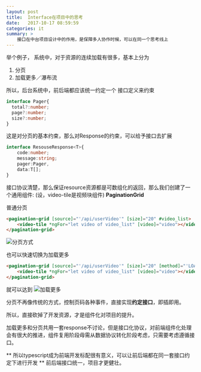 ```yaml
---
layout: post
title:  Interface在项目中的思考
date:   2017-10-17 08:59:59
categories: it
summary: >
    接口在中台项目设计中的作用，是保障多人协作时候，可以在同一个思考线上
---
```


举个例子， 系统中，对于资源的连续加载有很多，基本上分为

1. 分页
2. 加载更多／瀑布流

所以，后台系统中，前后端都应该统一约定一个 接口定义来约束

``` typescript
interface Pager{
  total?:number;
  page?:number;
  size?:number;
}
```
这是对分页的基本约束，那么对Response的约束，可以给予接口去扩展

``` typescript
interface ResouseResponse<T>{
    code:number;
    message:string;
    pager:Pager,
    data:T[];
}
```
接口协议清楚，那么保证resource资源都是可数组化的返回，那么我们创建了一个通用组件:
(设，video-tile是视频块组件)
**PaginationGrid**

普通分页


```html
<pagination-grid [source]="'/api/userVideo'" [size]="20" #video_list>
    <video-tile *ngFor="let video of video_list" [video]="video"></video-tile>
</pagination-grid>
```
![分页方式](http://km.oa.com/files/photos/pictures//20171012//1507806774_52.png)


也可以快速切换为加载更多
```html
<pagination-grid [source]="'/api/userVideo'" [size]="20" [method]="'LOAD_MORE'" #video_list>
    <video-tile *ngFor="let video of video_list" [video]="video"></video-tile>
</pagination-grid>
```
就可以达到
![加载更多](http://km.oa.com/files/photos/pictures//20171012//1507806345_76.png)



分页不再像传统的方式，控制页码各种事件，直接实现**约定接口**，即插即用。

所以，直接砍掉了开发资源，才是组件化对项目的提升。


加载更多和分页共用一套response不讨论，但是接口化协议，对前端组件化处理会有很大的推进，组件复用阶段毋需从数据协议转化阶段考虑，只需要考虑遵循接口。

**
所以typescript成为前端开发标配很有意义，可以让前后端都在同一套接口约定下进行开发
**
前后端接口统一，项目才更健壮。